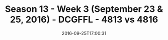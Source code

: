 ---
title: Season 13 - Week 3 (September 23 & 25, 2016) - DCGFFL - 4813 vs 4816
teams_score:
- team: 4813
  score:
- team: 4816
  score: 6
mvp: C. Burrell (Charcoal); W. Jackson (Gold)
game-ball: J. Woods (Charcoal); J. Strieter (Gold)
sportsperson: ''
season: 13
week: 3
date: '2016-09-25T17:00:31'
pageid: season-13-week-3-september-23-25-2016-4813-vs-4816
---